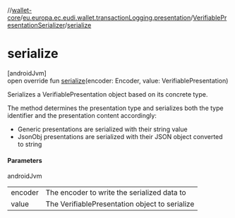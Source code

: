 //[wallet-core](../../../index.md)/[eu.europa.ec.eudi.wallet.transactionLogging.presentation](../index.md)/[VerifiablePresentationSerializer](index.md)/[serialize](serialize.md)

# serialize

[androidJvm]\
open override fun [serialize](serialize.md)(encoder: Encoder, value: VerifiablePresentation)

Serializes a VerifiablePresentation object based on its concrete type.

The method determines the presentation type and serializes both the type identifier and the presentation content accordingly:

- 
   Generic presentations are serialized with their string value
- 
   JsonObj presentations are serialized with their JSON object converted to string

#### Parameters

androidJvm

| | |
|---|---|
| encoder | The encoder to write the serialized data to |
| value | The VerifiablePresentation object to serialize |
